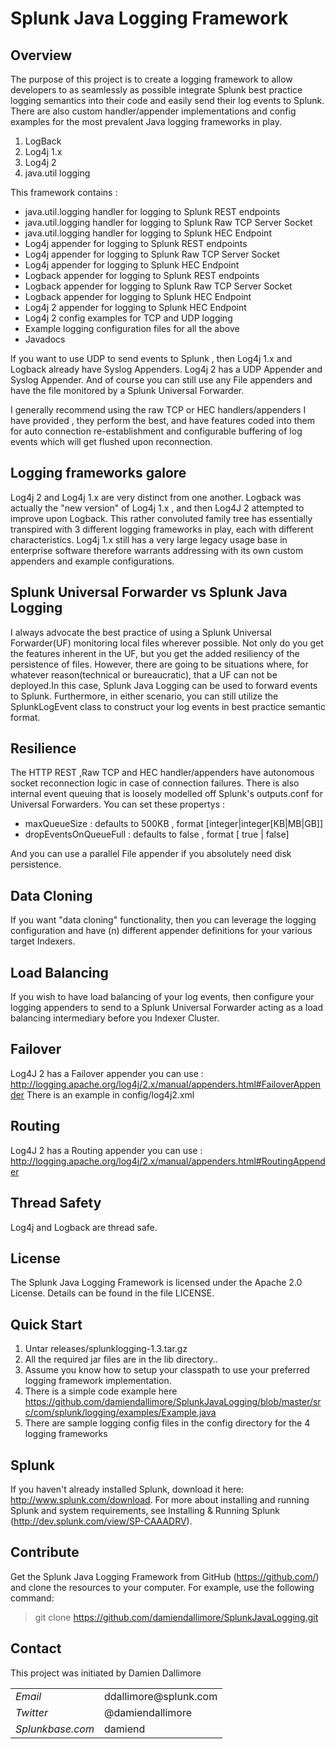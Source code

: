 # Splunk Java Logging Framework


## Overview

The purpose of this project is to create a logging framework to allow developers to as seamlessly as possible
integrate Splunk best practice logging semantics into their code and easily send their log events to Splunk.
There are also custom handler/appender implementations and config examples for the most prevalent Java logging frameworks in play.

1.	LogBack
2.	Log4j 1.x
3.  Log4j 2
4.	java.util logging

This framework contains :

*   java.util.logging handler for logging to Splunk REST endpoints
*   java.util.logging handler for logging to Splunk Raw TCP Server Socket
*   java.util.logging handler for logging to Splunk HEC Endpoint
*   Log4j appender for logging to Splunk REST endpoints
*   Log4j appender for logging to Splunk Raw TCP Server Socket
*   Log4j appender for logging to Splunk HEC Endpoint
*   Logback appender for logging to Splunk REST endpoints
*   Logback appender for logging to Splunk Raw TCP Server Socket
*   Logback appender for logging to Splunk HEC Endpoint
*   Log4j 2 appender for logging to Splunk HEC Endpoint
*   Log4j 2 config examples for TCP and UDP logging
*   Example logging configuration files for all the above
*   Javadocs

If you want to use UDP to send events to Splunk , then Log4j 1.x and Logback  already have Syslog Appenders.
Log4j 2 has a UDP Appender and Syslog Appender.
And of course you can still use any File appenders and have the file monitored by a Splunk Universal Forwarder.

I generally recommend using the raw TCP or HEC handlers/appenders I have provided , they perform the best, and have features coded into them for auto connection re-establishment and configurable buffering of log events which will get flushed upon reconnection.

## Logging frameworks galore

Log4j 2 and Log4j 1.x are very distinct from one another.
Logback was actually the "new version" of Log4j 1.x , and then Log4J 2 attempted to improve upon Logback.
This rather convoluted family tree has essentially transpired with 3 different logging frameworks in play, each with different characteristics.
Log4j 1.x still has a very large legacy usage base in enterprise software therefore warrants addressing with its own custom appenders and example configurations.

## Splunk Universal Forwarder vs Splunk Java Logging

I always advocate the best practice of using a Splunk Universal Forwarder(UF) monitoring local files wherever possible.
Not only do you get the features inherent in the UF, but you get the added resiliency of the persistence of files.
However, there are going to be situations where, for whatever reason(technical or bureaucratic), that a UF can not
be deployed.In this case, Splunk Java Logging can be used to forward events to Splunk.
Furthermore, in either scenario, you can still utilize the SplunkLogEvent class to construct your log events in best practice 
semantic format.


## Resilience

The HTTP REST ,Raw TCP and HEC handler/appenders have autonomous socket reconnection logic in case of connection failures.
There is also internal event queuing that is loosely modelled off Splunk's outputs.conf for Universal Forwarders.
You can set these propertys :
* maxQueueSize : defaults to 500KB , format [integer|integer[KB|MB|GB]]
* dropEventsOnQueueFull : defaults to false , format [ true | false]

And you can use a parallel File appender if you absolutely need disk persistence.

## Data Cloning

If you want "data cloning" functionality, then you can leverage the logging configuration and have (n) different appender
definitions for your various target Indexers.

## Load Balancing

If you wish to have load balancing of your log events, then configure your logging appenders to send to a Splunk Universal Forwarder acting
as a load balancing intermediary before you Indexer Cluster.

## Failover

Log4J 2 has a Failover appender you can use : http://logging.apache.org/log4j/2.x/manual/appenders.html#FailoverAppender
There is an example in config/log4j2.xml

## Routing

Log4J 2 has a Routing appender you can use : http://logging.apache.org/log4j/2.x/manual/appenders.html#RoutingAppender

## Thread Safety

Log4j and Logback are thread safe.

## License

The Splunk Java Logging Framework is licensed under the Apache 2.0 License. 
Details can be found in the file LICENSE.

## Quick Start

1.	Untar releases/splunklogging-1.3.tar.gz
2.	All the required jar files are in the lib directory..
3.	Assume you know how to setup your classpath to use your preferred logging framework implementation.
4.	There is a simple code example here https://github.com/damiendallimore/SplunkJavaLogging/blob/master/src/com/splunk/logging/examples/Example.java
5.	There are sample logging config files in the config directory for the 4 logging frameworks

## Splunk

If you haven't already installed Splunk, download it here: 
http://www.splunk.com/download. For more about installing and running Splunk 
and system requirements, see Installing & Running Splunk 
(http://dev.splunk.com/view/SP-CAAADRV).

## Contribute

Get the Splunk Java Logging Framework from GitHub (https://github.com/) and clone the 
resources to your computer. For example, use the following command: 

>  git clone https://github.com/damiendallimore/SplunkJavaLogging.git


## Contact

This project was initiated by Damien Dallimore
<table>

<tr>
<td><em>Email</em></td>
<td>ddallimore@splunk.com</td>
</tr>

<tr>
<td><em>Twitter</em>
<td>@damiendallimore</td>
</tr>

<tr>
<td><em>Splunkbase.com</em>
<td>damiend</td>
</tr>

</table>













